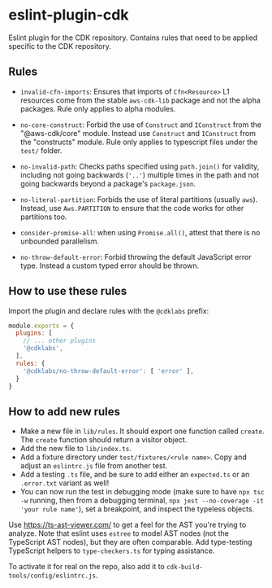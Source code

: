 # eslint-plugin-cdk

Eslint plugin for the CDK repository. Contains rules that need to be applied specific to the CDK repository.

## Rules

* `invalid-cfn-imports`: Ensures that imports of `Cfn<Resource>` L1 resources come from the stable
  `aws-cdk-lib` package and not the alpha packages. Rule only applies to alpha modules.

* `no-core-construct`: Forbid the use of `Construct` and `IConstruct` from the "@aws-cdk/core" module.
  Instead use `Construct` and `IConstruct` from the "constructs" module.
  Rule only applies to typescript files under the `test/` folder.

* `no-invalid-path`: Checks paths specified using `path.join()` for validity, including not going backwards (`'..'`)
  multiple times in the path and not going backwards beyond a package's `package.json`.

* `no-literal-partition`: Forbids the use of literal partitions (usually `aws`). Instead, use
  `Aws.PARTITION` to ensure that the code works for other partitions too.

* `consider-promise-all`: when using `Promise.all()`, attest that there is no unbounded parallelism.

* `no-throw-default-error`: Forbid throwing the default JavaScript error type. Instead a custom typed error should be thrown.

## How to use these rules

Import the plugin and declare rules with the `@cdklabs` prefix:

```js
module.exports = {
  plugins: [
    // ... other plugins
    '@cdklabs',
  ],
  rules: {
    '@cdklabs/no-throw-default-error': [ 'error' ],
  }
}
```

## How to add new rules

* Make a new file in `lib/rules`. It should export one function called `create`. The
  `create` function should return a visitor object.
* Add the new file to `lib/index.ts`.
* Add a fixture directory under `test/fixtures/<rule name>`. Copy and adjust an `eslintrc.js` file
  from another test.
* Add a testing `.ts` file, and be sure to add either an `expected.ts` or an `.error.txt` variant
  as well!
* You can now run the test in debugging mode (make sure to have `npx tsc -w` running, then from a debugging terminal, `npx jest --no-coverage -it 'your rule name'`), set a breakpoint, and inspect the typeless objects.

Use <https://ts-ast-viewer.com/> to get a feel for the AST you're trying to analyze. Note
that eslint uses `estree` to model AST nodes (not the TypeScript AST nodes), but they are
often comparable. Add type-testing TypeScript helpers to `type-checkers.ts` for typing
assistance.

To activate it for real on the repo, also add it to `cdk-build-tools/config/eslintrc.js`.
